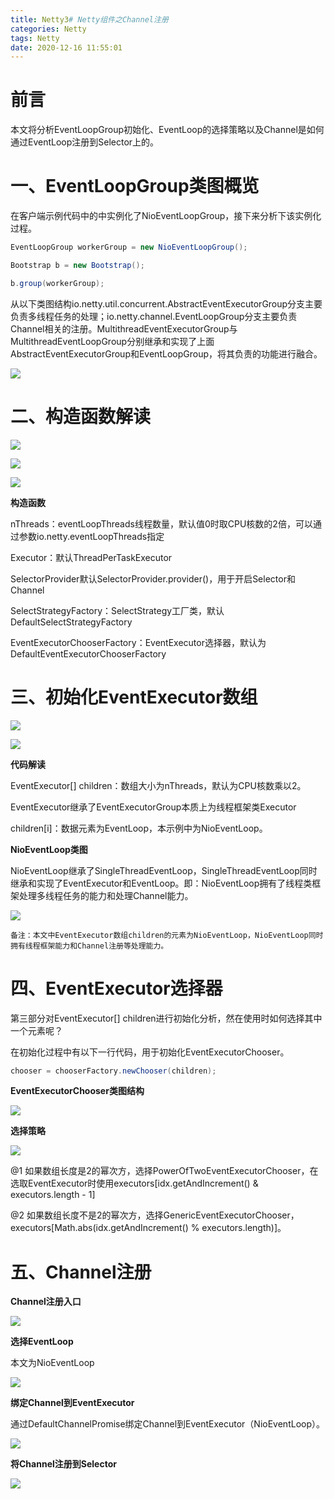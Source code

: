 ```yaml
---
title: Netty3# Netty组件之Channel注册
categories: Netty
tags: Netty
date: 2020-12-16 11:55:01
---
```




# 前言



本文将分析EventLoopGroup初始化、EventLoop的选择策略以及Channel是如何通过EventLoop注册到Selector上的。



# 一、EventLoopGroup类图概览



在客户端示例代码中的中实例化了NioEventLoopGroup，接下来分析下该实例化过程。

```java
EventLoopGroup workerGroup = new NioEventLoopGroup();

Bootstrap b = new Bootstrap();

b.group(workerGroup);
```



从以下类图结构io.netty.util.concurrent.AbstractEventExecutorGroup分支主要负责多线程任务的处理；io.netty.channel.EventLoopGroup分支主要负责Channel相关的注册。MultithreadEventExecutorGroup与MultithreadEventLoopGroup分别继承和实现了上面AbstractEventExecutorGroup和EventLoopGroup，将其负责的功能进行融合。



![](https://gitee.com/laoliangcode/md-picture/raw/master/img/20210202180638.png)



# 二、构造函数解读

![](https://gitee.com/laoliangcode/md-picture/raw/master/img/20210202180703.png)

![](https://gitee.com/laoliangcode/md-picture/raw/master/img/20210202180713.png)

![](https://gitee.com/laoliangcode/md-picture/raw/master/img/20210202180724.png)

**构造函数**

nThreads：eventLoopThreads线程数量，默认值0时取CPU核数的2倍，可以通过参数io.netty.eventLoopThreads指定

Executor：默认ThreadPerTaskExecutor

SelectorProvider默认SelectorProvider.provider()，用于开启Selector和Channel

SelectStrategyFactory：SelectStrategy工厂类，默认DefaultSelectStrategyFactory

EventExecutorChooserFactory：EventExecutor选择器，默认为DefaultEventExecutorChooserFactory



# 三、初始化EventExecutor数组



![](https://gitee.com/laoliangcode/md-picture/raw/master/img/20210202180746.png)

![](https://gitee.com/laoliangcode/md-picture/raw/master/img/20210202180802.png)



**代码解读**

EventExecutor[] children：数组大小为nThreads，默认为CPU核数乘以2。

EventExecutor继承了EventExecutorGroup本质上为线程框架类Executor

children[i]：数据元素为EventLoop，本示例中为NioEventLoop。

**NioEventLoop类图**

NioEventLoop继承了SingleThreadEventLoop，SingleThreadEventLoop同时继承和实现了EventExecutor和EventLoop。即：NioEventLoop拥有了线程类框架处理多线程任务的能力和处理Channel能力。



![](https://gitee.com/laoliangcode/md-picture/raw/master/img/20210202180841.png)



```
备注：本文中EventExecutor数组children的元素为NioEventLoop，NioEventLoop同时拥有线程框架能力和Channel注册等处理能力。
```



#  四、EventExecutor选择器



第三部分对EventExecutor[] children进行初始化分析，然在使用时如何选择其中一个元素呢？

在初始化过程中有以下一行代码，用于初始化EventExecutorChooser。

```java
chooser = chooserFactory.newChooser(children);
```



**EventExecutorChooser类图结构**

![](https://gitee.com/laoliangcode/md-picture/raw/master/img/20210202180923.png)

**选择策略**

![](https://gitee.com/laoliangcode/md-picture/raw/master/img/20210202180943.png)

@1 如果数组长度是2的幂次方，选择PowerOfTwoEventExecutorChooser，在选取EventExecutor时使用executors[idx.getAndIncrement() & executors.length - 1]

@2 如果数组长度不是2的幂次方，选择GenericEventExecutorChooser，executors[Math.abs(idx.getAndIncrement() % executors.length)]。



# 五、Channel注册

**Channel注册入口**

![](https://gitee.com/laoliangcode/md-picture/raw/master/img/20210202181021.png)

**选择EventLoop**

本文为NioEventLoop

![](https://gitee.com/laoliangcode/md-picture/raw/master/img/20210202181034.png)

**绑定Channel到EventExecutor**

通过DefaultChannelPromise绑定Channel到EventExecutor（NioEventLoop）。

![](https://gitee.com/laoliangcode/md-picture/raw/master/img/20210202181106.png)

**将Channel注册到Selector**

![](https://gitee.com/laoliangcode/md-picture/raw/master/img/20210202181120.png)
